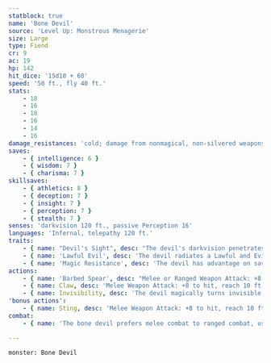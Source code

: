 ```yaml
---
statblock: true
name: 'Bone Devil'
source: 'Level Up: Monstrous Menagerie'
size: Large
type: Fiend
cr: 9
ac: 19
hp: 142
hit_dice: '15d10 + 60'
speed: '50 ft., fly 40 ft.'
stats:
    - 18
    - 16
    - 18
    - 16
    - 14
    - 16
damage_resistances: 'cold; damage from nonmagical, non-silvered weapons'
saves:
    - { intelligence: 6 }
    - { wisdom: 7 }
    - { charisma: 7 }
skillsaves:
    - { athletics: 8 }
    - { deception: 7 }
    - { insight: 7 }
    - { perception: 7 }
    - { stealth: 7 }
senses: 'darkvision 120 ft., passive Perception 16'
languages: 'Infernal, telepathy 120 ft.'
traits:
    - { name: "Devil's Sight", desc: "The devil's darkvision penetrates magical darkness." }
    - { name: 'Lawful Evil', desc: 'The devil radiates a Lawful and Evil aura.' }
    - { name: 'Magic Resistance', desc: 'The devil has advantage on saving throws against spells and magical effects.' }
actions:
    - { name: 'Barbed Spear', desc: "Melee or Ranged Weapon Attack: +8 to hit, reach 10 ft. or range 20/60 ft., one target. Hit: 15 (2d10 + 4) piercing damage. If the attack is a melee attack against a creature, the target is grappled (escape DC 16). Until this grapple ends, the devil can't use its barbed spear on another target." }
    - { name: Claw, desc: 'Melee Weapon Attack: +8 to hit, reach 10 ft., one target. Hit: 17 (2d12 + 4) piercing damage.' }
    - { name: Invisibility, desc: 'The devil magically turns invisible, along with any equipment it carries. This invisibility ends if the devil makes an attack, falls unconscious, or dismisses the effect.' }
'bonus actions':
    - { name: Sting, desc: 'Melee Weapon Attack: +8 to hit, reach 10 ft., one creature. Hit: 13 (2d8 + 4) piercing damage plus 14 (4d6) poison damage, and the target makes a DC 15 Constitution saving throw, becoming poisoned for 1 minute on a failure. The target can repeat this saving throw at the end of each of its turns, ending the effect on a success.' }
combat:
    - { name: 'The bone devil prefers melee combat to ranged combat, using Invisibility to ambush when it can', desc: "It grapples enemies with its spear and then uses its claw and sting against a grappled foe. Some bone devils don't have barbed spears and simply claw and sting their foes." }

---
```

```statblock
monster: Bone Devil
```
